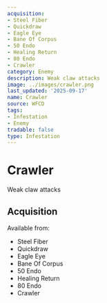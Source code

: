 ```yaml
---
acquisition:
- Steel Fiber
- Quickdraw
- Eagle Eye
- Bane Of Corpus
- 50 Endo
- Healing Return
- 80 Endo
- Crawler
category: Enemy
description: Weak claw attacks
image: ../images/crawler.png
last_updated: '2025-09-17'
name: Crawler
source: WFCD
tags:
- Infestation
- Enemy
tradable: false
type: Infestation
---
```


# Crawler

Weak claw attacks

## Acquisition

Available from:
- Steel Fiber
- Quickdraw
- Eagle Eye
- Bane Of Corpus
- 50 Endo
- Healing Return
- 80 Endo
- Crawler

